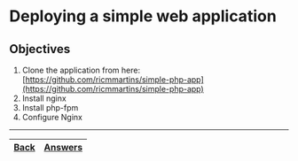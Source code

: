 # Deploying a simple web application

## Objectives

1. Clone the application from here: [https://github.com/ricmmartins/simple-php-app](https://github.com/ricmmartins/simple-php-app)
2. Install nginx
3. Install php-fpm
4. Configure Nginx


---
[Back](/README.md)| [Answers](https://github.com/ricmmartins/fasthack-linux-answers/blob/main/challenges/lab-deploy.md) | 
:----- |:-----
